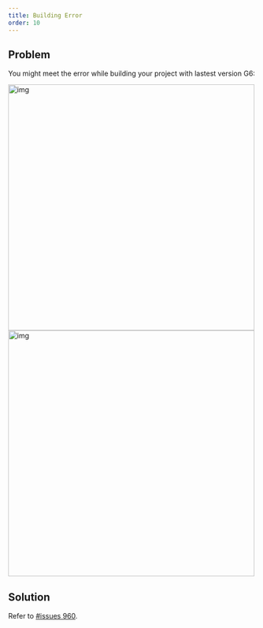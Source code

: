 ```yaml
---
title: Building Error
order: 10
---
```


## Problem

You might meet the error while building your project with lastest version G6:

<img src='https://gw.alipayobjects.com/mdn/rms_f8c6a0/afts/img/A*kNGtS6GiOHUAAAAAAAAAAABkARQnAQ' width=500 alt='img'/>

<img src='https://gw.alipayobjects.com/mdn/rms_f8c6a0/afts/img/A*Y_MvRrVfU4kAAAAAAAAAAABkARQnAQ' width=500 alt='img'/>

## Solution

Refer to <a href='https://github.com/antvis/G6/issues/960' target='_blank'>#issues 960</a>.
